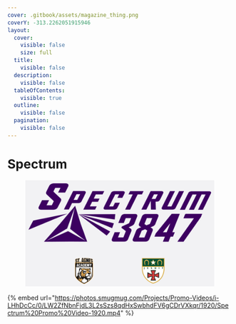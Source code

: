 ```yaml
---
cover: .gitbook/assets/magazine_thing.png
coverY: -313.2262051915946
layout:
  cover:
    visible: false
    size: full
  title:
    visible: false
  description:
    visible: false
  tableOfContents:
    visible: true
  outline:
    visible: false
  pagination:
    visible: false
---
```


# Spectrum

<div data-full-width="false">

<figure><img src=".gitbook/assets/Home Page Graphic (2).png" alt=""><figcaption></figcaption></figure>

</div>



{% embed url="https://photos.smugmug.com/Projects/Promo-Videos/i-LHhDcCc/0/LW2ZfNbnFjdL3L2sSzs8qdHxSwbhdFV6gCDrVXkqr/1920/Spectrum%20Promo%20Video-1920.mp4" %}
